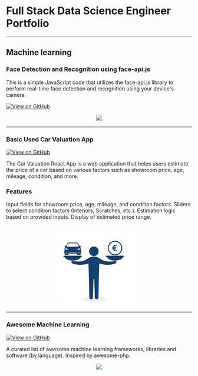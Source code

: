 # Full Stack Data Science Engineer Portfolio
---
## Machine learning

### Face Detection and Recognition using face-api.js

  This is a simple JavaScript code that utilizes the face-api.js library to perform real-time face detection and recognition using your device's camera.


[![View on GitHub](https://img.shields.io/badge/GitHub-View_on_GitHub-blue?logo=GitHub)](https://github.com/shahez/codebase/tree/main/face-recognition)

<center><img src="images/face-detection.png"/></center>

---
### Basic Used Car Valuation App

[![View on GitHub](https://img.shields.io/badge/GitHub-View_on_GitHub-blue?logo=GitHub)](https://github.com/shahez/codebase/tree/main/used-car-valuation)

The Car Valuation React App is a web application that helps users estimate the price of a car based on various factors such as showroom price, age, mileage, condition, and more.

### Features
Input fields for showroom price, age, mileage, and condition factors.
Sliders to select condition factors (Interiors, Scratches, etc.).
Estimation logic based on provided inputs.
Display of estimated price range.

<center><img src="images/used-car_valuation.jpg"/></center>

---
### Awesome Machine Learning

[![View on GitHub](https://img.shields.io/badge/GitHub-View_on_GitHub-blue?logo=GitHub)](https://github.com/sajankedia/awesome-machine-learning)

A curated list of awesome machine learning frameworks, libraries and software (by language). Inspired by awesome-php.

<center><img src="images/machine-earning.png"/></center>



